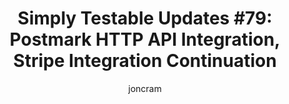 ---
title: "Simply Testable Updates #79: Postmark HTTP API Integration, Stripe Integration Continuation"
author: joncram
newsletter:
    issue_number: 79th
    url: https://us5.campaign-archive1.com/?u=ac75e33d993d2b502e333ddd0&amp;id=5b807e21d2
    highlights:
        - Postmark HTTP API integration
        - Continuation on integrating with Stripe
    closing_sentence: Expect the next newsletter in about twos week from now on 12 March 2014
---